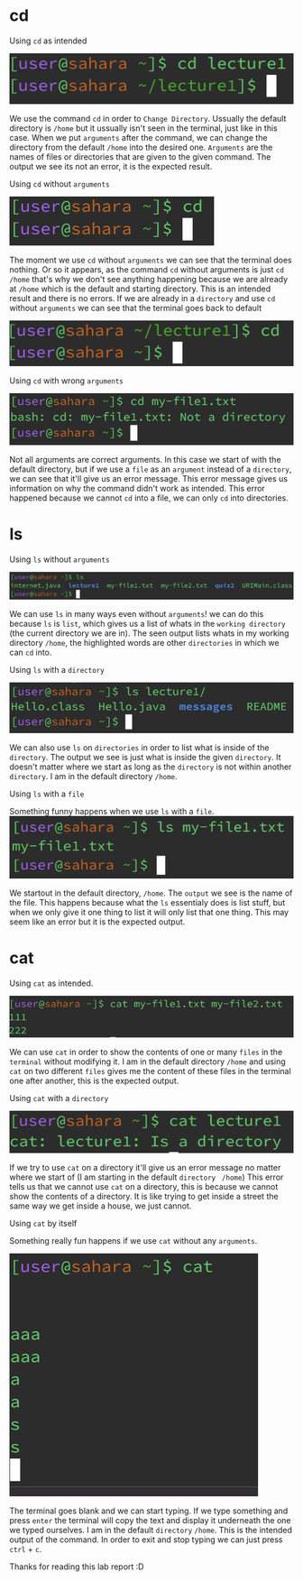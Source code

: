 cd
==

Using `cd` as intended

![Image](cd_args.png)

We use the command `cd` in order to `Change Directory`. Ussually the default directory is `/home` but it ussually isn't seen in the terminal, just like in this case. When we put `arguments` after the command, we can change the directory from the default `/home` into the desired one. `Arguments` are the names of files or directories that are given to the given command. The output we see its not an error, it is the expected result.


Using `cd` without `arguments`

![Image](cd_nothing.png)

The moment we use `cd` without `arguments` we can see that the terminal does nothing. Or so it appears, as the command `cd` without arguments is just `cd /home` that's why we don't see anything happening because we are already at `/home` which is the default and starting directory. This is an intended result and there is no errors. 
If we are already in a `directory` and use `cd` without `arguments` we can see that the terminal goes back to default

![Image](cd_something.png)


Using `cd` with wrong `arguments`

![Image](cd_file.png)

Not all arguments are correct arguments. In this case we start of with the default directory, but if we use a `file` as an `argument` instead of a `directory`, we can see that it'll give us an error message. This error message gives us information on why the command didn't work as intended. This error happened because we cannot `cd` into a file, we can only `cd` into directories. 



ls
==

Using `ls` without `arguments`

![Image](ls_nothing.png)

We can use `ls` in many ways even without `arguments`! we can do this because `ls` is `list`, which gives us a list of whats in the `working directory` (the current directory we are in). The seen output lists whats in my working directory `/home`, the highlighted words are other `directories` in which we can `cd` into.


Using `ls` with a `directory`

![Image](ls_folder.png)

We can also use `ls` on `directories` in order to list what is inside of the `directory`. The output we see is just what is inside the given `directory`. It doesn't matter where we start as long as the `directory` is not within another `directory`. I am in the default directory `/home`.


Using `ls` with a `file`

Something funny happens when we use `ls` with a `file`.
![Image](ls_file.png)

We startout in the default directory, `/home`. The `output` we see is the name of the file. This happens because what the `ls` essentialy does is list stuff, but when we only give it one thing to list it will only list that one thing. This may seem like an error but it is the expected output.

cat
===

Using `cat` as intended.

![Image](cat_file.png)

We can use `cat` in order to show the contents of one or many `files` in the `terminal` without modifying it. I am in the default directory `/home` and using `cat` on two different `files` gives me the content of these files in the terminal one after another, this is the expected output.


Using `cat` with a `directory`

![Image](cat_folder.png)

If we try to use `cat` on a directory it'll give us an error message no matter where we start of (I am starting in the default `directory ` `/home`) This error tells us that we cannot use `cat` on a directory, this is because we cannot show the contents of a directory. It is like trying to get inside a street the same way we get inside a house, we just cannot.


Using `cat` by itself

Something really fun happens if we use `cat` without any `arguments`.

![Image](cat_nothing.png)

The terminal goes blank and we can start typing. If we type something and press `enter` the terminal will copy the text and display it underneath the one we typed ourselves. I am in the default `directory` `/home`. This is the intended output of the command. In order to exit and stop typing we can just press `ctrl` + `c`.


Thanks for reading this lab report :D



